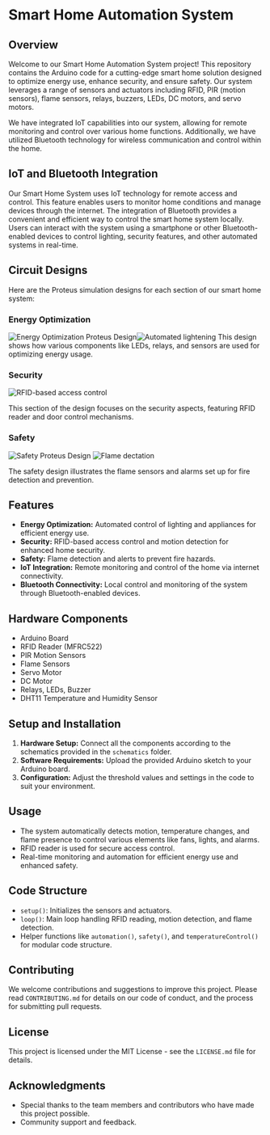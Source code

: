 # Smart Home Automation System

## Overview
Welcome to our Smart Home Automation System project! This repository contains the Arduino code for a cutting-edge smart home solution designed to optimize energy use, enhance security, and ensure safety. Our system leverages a range of sensors and actuators including RFID, PIR (motion sensors), flame sensors, relays, buzzers, LEDs, DC motors, and servo motors.

We have integrated IoT capabilities into our system, allowing for remote monitoring and control over various home functions. Additionally, we have utilized Bluetooth technology for wireless communication and control within the home.

## IoT and Bluetooth Integration
Our Smart Home System uses IoT technology for remote access and control. This feature enables users to monitor home conditions and manage devices through the internet. The integration of Bluetooth provides a convenient and efficient way to control the smart home system locally. Users can interact with the system using a smartphone or other Bluetooth-enabled devices to control lighting, security features, and other automated systems in real-time.

## Circuit Designs
Here are the Proteus simulation designs for each section of our smart home system:

### Energy Optimization
![Energy Optimization Proteus Design](https://github.com/solonso/SmartGuardian-HomeSystem/assets/63534670/e29520dd-daca-403f-8beb-fa5b384cd58f)![Automated lightening](https://github.com/solonso/SmartGuardian-HomeSystem/assets/63534670/b426ff28-daf4-46ef-b3a3-8f8632e1534f)
This design shows how various components like LEDs, relays, and sensors are used for optimizing energy usage.

### Security
![RFID-based access control](https://github.com/solonso/SmartGuardian-HomeSystem/assets/63534670/361f2df5-957a-435d-a722-d1e97888cc70)

This section of the design focuses on the security aspects, featuring RFID reader and door control mechanisms.

### Safety
![Safety Proteus Design](https://github.com/solonso/SmartGuardian-HomeSystem/assets/63534670/4a0383e2-4847-4d47-b08c-a23c8c89c987) ![Flame dectation](https://github.com/solonso/SmartGuardian-HomeSystem/assets/63534670/1c5f1518-e281-47e9-a2d0-3f32f0caedf0)


The safety design illustrates the flame sensors and alarms set up for fire detection and prevention.

## Features
- **Energy Optimization:** Automated control of lighting and appliances for efficient energy use.
- **Security:** RFID-based access control and motion detection for enhanced home security.
- **Safety:** Flame detection and alerts to prevent fire hazards.
- **IoT Integration:** Remote monitoring and control of the home via internet connectivity.
- **Bluetooth Connectivity:** Local control and monitoring of the system through Bluetooth-enabled devices.

## Hardware Components
- Arduino Board
- RFID Reader (MFRC522)
- PIR Motion Sensors
- Flame Sensors
- Servo Motor
- DC Motor
- Relays, LEDs, Buzzer
- DHT11 Temperature and Humidity Sensor

## Setup and Installation
1. **Hardware Setup:** Connect all the components according to the schematics provided in the `schematics` folder.
2. **Software Requirements:** Upload the provided Arduino sketch to your Arduino board.
3. **Configuration:** Adjust the threshold values and settings in the code to suit your environment.

## Usage
- The system automatically detects motion, temperature changes, and flame presence to control various elements like fans, lights, and alarms.
- RFID reader is used for secure access control.
- Real-time monitoring and automation for efficient energy use and enhanced safety.

## Code Structure
- `setup()`: Initializes the sensors and actuators.
- `loop()`: Main loop handling RFID reading, motion detection, and flame detection.
- Helper functions like `automation()`, `safety()`, and `temperatureControl()` for modular code structure.

## Contributing
We welcome contributions and suggestions to improve this project. Please read `CONTRIBUTING.md` for details on our code of conduct, and the process for submitting pull requests.

## License
This project is licensed under the MIT License - see the `LICENSE.md` file for details.

## Acknowledgments
- Special thanks to the team members and contributors who have made this project possible.
- Community support and feedback.
